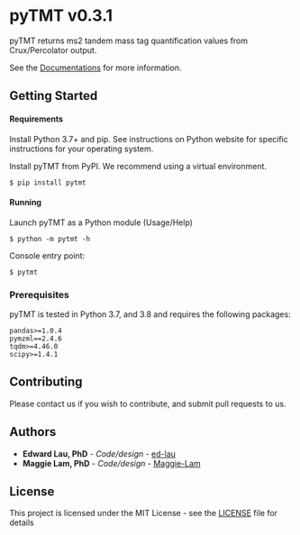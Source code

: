 # pyTMT v0.3.1

pyTMT returns ms2 tandem mass tag quantification values from Crux/Percolator output.

See the [Documentations](https://lau-lab.github.io/pytmt/) for more information.

## Getting Started


#### Requirements

Install Python 3.7+ and pip. See instructions on Python website for specific instructions for your operating system.

Install pyTMT from PyPI. We recommend using a virtual environment.
		
	$ pip install pytmt


#### Running
	
Launch pyTMT as a Python module (Usage/Help)
	
	$ python -m pytmt -h

Console entry point:

    $ pytmt


### Prerequisites

pyTMT is tested in Python 3.7, and 3.8 and requires the following packages:

```
pandas>=1.0.4
pymzml==2.4.6
tqdm>=4.46.0
scipy>=1.4.1
```


## Contributing
Please contact us if you wish to contribute, and submit pull requests to us.


## Authors
* **Edward Lau, PhD** - *Code/design* - [ed-lau](https://github.com/ed-lau)
* **Maggie Lam, PhD** - *Code/design* - [Maggie-Lam](https://github.com/Maggie-Lam)


## License
This project is licensed under the MIT License - see the [LICENSE](LICENSE.md) file for details
